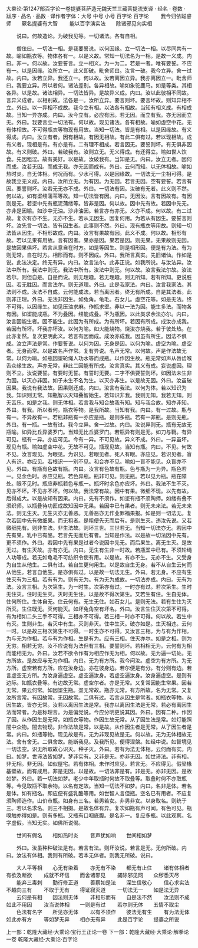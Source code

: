 大乘论·第1247部百字论一卷提婆菩萨造元魏天竺三藏菩提流支译
· 经名 · 卷数 · 跋序
· 品名 · 品数 · 译作者字体：大号 中号 小号
百字论
百字论
　　我今归依聪睿师　　厥名提婆有大智
　　能以百字演实法　　除诸邪见向实相

　　说曰。何故造论。为破我见等。一切诸法。各有自相。

　　僧佉曰。一切法一相。是我要誓说。以何因缘。立一切法一相。以尽同共有一故。喻如瓶衣等。物体各有一。以是义故。常知一切法名为一相。是故一义成。内曰。非一。何以故。汝要誓言。立一相义。为一为二。若是一者。唯有要誓。不应有一。以是因缘。汝所立一。此义即破。毗舍师曰。汝言一破。我今立异。舍一过故。内曰。汝若立异。我还立一。何以故。汝若离因立异。我亦离因立一。毗舍师曰。我要立异。所以者何。诸法差别。各异相故。喻如象驼鹿马。如是等类。其相各异。以是故。诸法相异。一切法皆异。是故异义成。内曰。汝以此彼相不同故。言异义成者。以相别故。法各是一。汝所立异。要言则坏。要言坏故。则知异相不立。外曰。以一异相不成故。我今立有相。以法各有相故。当知有相义成。有相成故。当知一异亦成。内曰。汝今立有。必应有因。若无因。而立有我。亦无因而立无。外曰。我要言立一切法有。何以故。现见诸法。各有相故。喻如虚空中花。无有体相故。不可得瓶衣等物现有用故。当知一切法。皆是有相。以是因缘故。有义得成。内曰。汝立有者。因有相故。有因无相故。有此二俱有过。若以现相故。成有义者。现相是有。有亦是有。二有理不相成。若言因无。要誓则坏。有无俱非因故。有义则破。外曰。若破我有。汝则立无。无义得成。有还得立。喻如世人饮食。先因粗涩。故有美好。以是故。汝破我有。当知是无。内曰。汝立无者。因何而成。汝若无因。而成无我。亦无因而成有。外曰。云何而知。以无体相故。喻如热时炎。自无体相。何况而有。少水可得。以是因缘故。一切法无一尘相可得。是故我立无义成。内曰。汝所立无。为有因。为无因。若言无因。空有要誓。若言有因。要誓则坏。汝若无无亦不成。外曰。一切法有因。汝破有无者。此义则不然。何以故。如有埿缕蒲苇等故。知一切法皆有因。内曰。无因汝。言有因故有。有因则是无。若埿中先有瓶泥蒲缕等。皆非是因。何以故。因中先有故。若因中先无。亦非是因喻。如沙中无油。沙非油因。若言亦有亦无。义亦不成。何以故。有二过故。复次有亦不生。无亦不生。若从无因生。因复何用。为若从有因生。要誓言则坏。汝先言一切法。皆有因生者。此事则不然。外曰。现有瓶衣等用故。则知一切法皆从因生。不相形故成。内曰。汝言有果故有因。此义不成。何以故。相形有故。若以见果有用故。言有因者。果亦是因。果若是因。则无果。无果故则无因。是故因果俱坏。若言从意自在时方。如是等因生。则是相形因。便是有为法。有为则无常。自在时方。相形而有。则不因成。外曰。我所言真实。先旧诸仙。作如是说。此法决定。终无有异。内曰。汝言法尔。此非正说。如我所说。与汝法异。汝法中所有。我法中则无。我法中所有。汝法中则无。何以故。汝言我法尔故。汝法若尔。则但自是。自是而说。则无理趣。若无理趣。则无所知。若有所知。更说胜因。若无胜因。而言法尔。则无道理。外曰。此是我家法。内曰。汝言我家法。其法则不成。汝法不自成。云何能成法。若当离因者。终无有所成。自是其法者。此则非正理。外曰。无法非因生。如兔角。龟毛。石女儿。虚空花等。如是无法。终不可得。以因缘生。如见压油求麻。作瓶求埿。非以一法为因。能生多法。而物各有因。如埿能成瓶。不为叠因。缕能成叠。不为瓶因。以此类求余法亦尔。内曰。汝言因能生者。因不能生。此因为有所成。为有所坏。若因有所成。成汝亦成我。若因有所坏。坏我亦坏汝。以何为喻。如火能烧物。烧汝亦烧我。若于彼处热。在此亦复然。复次更明此义。若言有因而成。成汝亦成我。因虽有所生。因法不俱成。汝立声法是常。作要誓说。以何为因。无身是因。以何为喻。虚空为喻。虚空者。无身而常。以是故名声作常。复有异说。名声无常。以何故。声是作法故无常。以何为喻。如瓶因埿轮绳人功水等而成瓶。以作因生故。瓶无常如声从唇齿喉舌众缘生故。声亦无常。非此二因能有所成。汝言真实。其义有成。妄说虚因。理则不立。汝说要誓。有要时无誓。有誓时无要。二字不俱要誓则坏。如因法未生非为因。以灭亦非因。如子未生不名为生。以灭亦非生。以是故无因。外曰。汝虽破因果。我说有我法故。因果则还成。内曰。汝言有我法。以何为体。若以知识为我。知识则无常。知瓶智以灭知叠智始生。若知识非我。我则无知。我若无知。则无苦乐。如是之我。则无体相。若言我与知合故我有知。知与我合故。知亦非知。外曰。有我。所以者何。瓶衣等物。是我所故。当知有我。内曰。有一过故。瓶与有一。不异故有一。若瓶非瓶有一亦应是瓶。是则多瓶。若有一非瓶。是则无瓶。外曰。有一瓶。一故有过。我今立异。舍一过故。内曰。汝说异则无。瓶有无故无瓶喻。如异比丘异婆罗门。当知无比丘婆罗门。若瓶异有则是无。如刀与鞘。有异可见。瓶有一异。亦应可见。今有一异。不可见故。异义不成。外曰。一异虽坏。现见有瓶。喻如虚空中花。无故不可见。瓶现见故。当知有瓶。内曰。不见。何故不见。汝言现见。为眼见。为识见。若眼见者。死人有眼。亦应见。若识见者。盲人有识。亦应见。若根识一一别不见。和合亦不见。喻如一盲不能见。众盲亦不见。外曰。有瓶有色故有瓶。内曰。汝言有色故有瓶。色与瓶为一为异。瓶色若一。见余色时。亦应见瓶。若色异瓶。瓶非可见。则无瓶。若以见为瓶。瓶在障处。眼不见时。瓶应非瓶若色与瓶一。瓶坏时余色亦应坏。外曰。我法不生不灭。见亦不坏。不见亦不坏。何以故。我法常有故。因中有果。微细不现。以先有故。后得成大。以是故知有因果。内曰。先有不须作。如埿有瓶不须陶师。如缕有叠不须织师。以瓶叠待功匠成故知因中无果。若因中已有果者。则无未来法。若无未来法。则无生灭。无生灭亦无善恶。无善恶亦无作业罪福果报。如是则一切法无。复次若因中先有微细果。而无粗者。是粗便先无而后有。是则生灭。违汝先说。又若微细先有。则非生法。非生法故。则坏三世。三世若无。当知一切法亦无。若因中先有果。乳中已有酪。若言先无而后有者。当知是作法。以是故一切法因中先有。更不须作。外曰。若因中先有果是过者今说因中先无。而后果生。离无生灭。是故无过。有生灭故。亦有亦无。内曰。无生有生非一时故。若瓶埿中已有。不须轮绳人功等成。若无如龟毛不可纺织令使有用。以是故。有亦不生。无亦不生。又受身为自生从他生。二俱有过。若自生更何用生。以是故自生无身。若不从自生云何而从他生。若言自他生。是亦俱有过。以是故一切法无生。外曰。若无身。不应有生住灭有为三相。若有有为。则有无为。有为无为成故。一切法亦成。内曰。无有为法。汝言三相。为次第生。为一时生。次第亦有过。一时亦有过。若次第生。生时无住灭。住时无生灭。灭时无生住。以是故不得次第生。又若生有住。生自无体。住何所住。生体自无。住云何有。无生无住。如石女儿。是则无法。若有生住为灭所灭。生住既无。灭何能灭。如坏兔角空有坏名。外曰。汝言生住灭次第不可得。有为相如二头三手不可得。三相亦不可得。若三相一时亦不可得。何以故。若生中有灭。生则非生。若灭中有生。灭则非灭。住中生灭。破亦如是。生灭相违。云何一时。以是故三相次第生不可得。一时生亦不可得。又汝言三相。为与有为作相。为与无为作相。若与有为作相。生是有为。应有三相。住灭亦尔。如是之相。则为无穷。相若无穷。汝不应说有为法但有三相。要誓则坏。若相相无为。云何有为相而能相无为。外曰。汝若不欲令作有为相应作无为相。何以故。无为遍一切处。无方所故。是故应与无为作相。内曰。无为有方所。我今问汝。虚空为有方所。为无方所。虚空若有方所。应在汝身边。亦在彼身边。若尔便是有分。有分则有边。若言虚空无方所。为汝身遍虚空。虚空遍汝身。若虚空遍汝身。汝身遍虚空。是则有边际。如瓶衣叠等。有边故无常。虚空尔者。亦是无常。又复常因能生常果。因若无常。果云何常。如因埿生瓶。埿无常故。瓶亦无常。有方所故。名为无常。又复汝所言常。有因故常。无因故常。二俱有过。若言从因生是常者。如瓶衣等物。从因生故。皆亦无常。汝若以离因生法是常。我亦以离因生法是无常。若必有离因生法而常者。为是称理言。为是偏党说。今应分明更说其因。外曰。因有二种。作因了因。从作因生是无常。如瓶衣等物。作因生故无常。从了因生法是常。如灯能照闇中众物。闇去物现。非作法故是常。以是故。从作因生者是无常。从了因生者是常。内曰。如瓶等物。现见故是有。无为非现见故是无。何以故。无为无体相故无法。舍有舍无。二俱舍故。能断我见。及我所见。便得涅槃。如经中说。如智境见一切法空。识无所取故心识灭。种子灭。外曰。若有为法无体相。云何而有实。内曰。如梦。世谛法皆如梦。梦非实有。又非是无。亦非无因。如世谛法。非有相。非无相。非无因。如似屋宅。若有体相。未作时应见。若言无。不应得见。假梁椽基壁故。而有成用。非是无因。以是故。一切法非是有。非是无。亦非无因。是故如梦。外曰。若一切法如梦。老少中年取瓶时何故不取叠等。取叠时何不亦取瓶等。今见取瓶不取余物。以名有定故。当知一切法不如梦。内曰。名非是体。若名是体。如有瓶名。即应便有盛乳酪等用。如世智人言但瓶。空名已有用者。不应复须陶师造作。山价市瓶。如身有三名。若男若女。非男非女。以身取名。则统于三。若以名求名。则三不相摄。是故名体有异。复次如瓶有声可闻。有色可见。瓶嗅触亦得如是。则有多瓶。又瓶有口咽底腹。是名非一。复应多瓶。以此观察。名字虚假。当知无实。如佛所说偈。

　　世间有假名　　相如热时炎
　　音声犹如响　　世间相如梦

　　外曰。汝虽种种破法是有。若言有法。则坏汝说。若言是无。无何所破。内曰。汝法有体相。我则有所破。若本无体者。则我无所破。说曰。

　　大人平等相　　心无有染着
　　亦无有不染　　都无有止住
　　诸有体相者　　有欲及断欲
　　成就不坏信　　而舍诸邪见
　　蠲除邪见网　　众秽悉灭尽
　　能弃三毒刺　　勤行修正道
　　善察如是法　　深生信敬心
　　信心求实法　　不趣向三有
　　不取于无有　　得证寂灭道
　　一切法无一　　如是法无异
　　云何是有相　　因法则无体
　　非相形而有　　自是法不然
　　汝法则不成　　如此不用因
　　汝当说体相　　一则是有过
　　若尔则无体　　五情不取尘
　　色法有名字　　所见亦无体
　　以有不须作　　彼法无有生
　　有为法无体　　如此亦有方
　　等如梦无异　　相亦无有异
　　此是百字论　　提婆之所说

上一部：乾隆大藏经·大乘论·宝行王正论一卷
下一部：乾隆大藏经·大乘论·解拳论一卷
乾隆大藏经·大乘论·百字论